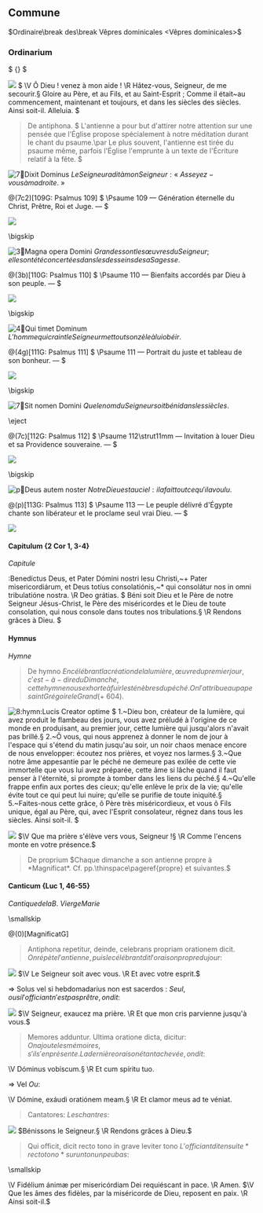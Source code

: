 ## Commune

$Ordinaire\break des\break Vêpres dominicales <Vêpres dominicales>$

### Ordinarium

$ {} <Ordinaire>$

![](deus_in_adiutorium)
$
\V Ô Dieu ! venez à mon aide !
\R Hâtez-vous, Seigneur, de me secourir.§
Gloire au Père, et au Fils, et au Saint-Esprit ;
Comme il était~au commencement, maintenant et toujours, et dans les siècles des siècles. Ainsi soit-il.
Alleluia.
$

> De antiphona.
> $
> L'antienne a pour but d'attirer notre attention sur une pensée que l'Église
> propose spécialement à notre méditation durant le chant du psaume.\par
> Le plus souvent, l'antienne est tirée du psaume même, parfois l'Église l'emprunte à un texte
> de l'Écriture relatif à la fête.
> $

![7:ant:Dixit Dominus](dixit_dominus)
$Le Seigneur a dit à mon Seigneur: «~Asseyez-vous à ma droite.~»$

@(7c2)[109G: Psalmus 109]
$
\Psaume 109 — Génération éternelle du Christ, Prêtre, Roi et Juge. —
$

![](dixit_dominus.ant)

\bigskip

![3:ant:Magna opera Domini](magna_opera)
$Grandes sont les œuvres du Seigneur ; elles ont été concertées dans les desseins de sa Sagesse.$

@(3b)[110G: Psalmus 110]
$
\Psaume 110 — Bienfaits accordés par Dieu à son peuple. —
$

![](magna_opera.ant)

\bigskip

![4:ant:Qui timet Dominum](qui_timet)
$L'homme qui craint le Seigneur met tout son zèle à lui obéir.$

@(4g)[111G: Psalmus 111]
$
\Psaume 111 — Portrait du juste et tableau de son bonheur. —
$

![](qui_timet.ant)

\bigskip

![7:ant:Sit nomen Domini](sit_nomen)
$Que le nom du Seigneur soit béni dans les siècles.$

\eject

@(7c)[112G: Psalmus 112]
$
\Psaume 112\strut11mm — Invitation à louer Dieu et sa Providence souveraine. —
$

![](sit_nomen.ant)

\bigskip

![p:ant:Deus autem noster](deus_autem_noster)
$Notre Dieu est au ciel : il a fait tout ce qu'il a voulu.$

@(p)[113G: Psalmus 113]
$
\Psaume 113 — Le peuple délivré d'Égypte chante son libérateur et le proclame seul vrai Dieu. —
$

![](deus_autem_noster.ant)

#### Capitulum {2 Cor 1, 3-4}

$Capitule$

:Benedíctus Deus, et Pater Dómini nostri Iesu Christi,~+ Pater misericordiárum,
et Deus totíus consolatiónis,~\* qui consolátur nos in omni tribulatióne nostra.
\R Deo grátias.
$
Béni soit Dieu et le Père de notre Seigneur Jésus-Christ, le Père des miséricordes
et le Dieu de toute consolation, qui nous console dans toutes nos tribulations.§
\R Rendons grâces à Dieu.
$

#### Hymnus

$Hymne$

> De hymno
> $En célébrant la création de la lumière, œuvre du premier jour, c'est-à-dire
> du Dimanche, cette hymne nous exhorte à fuir les ténèbres du péché.
> On l'attribue au pape saint Grégoire le Grand (+~604).$

![8:hymn:Lucis Creator optime](lucis_creator_optime)
$
    1.~Dieu bon, créateur de la lumière,
qui avez produit le flambeau des jours,
vous avez préludé à l'origine de ce monde en produisant,
au premier jour, cette lumière qui jusqu'alors n'avait pas brillé.§
    2.~Ô vous, qui nous apprenez à donner le nom de jour à l'espace
qui s'étend du matin jusqu'au soir,
un noir chaos menace encore de nous envelopper:
écoutez nos prières, et voyez nos larmes.§
    3.~Que notre âme appesantie par le péché ne demeure pas exilée
de cette vie immortelle que vous lui avez préparée,
cette âme si lâche quand il faut penser à l'éternité,
si prompte à tomber dans les liens du péché.§
    4.~Qu'elle frappe enfin aux portes des cieux;
qu'elle enlève le prix de la vie;
qu'elle évite tout ce qui peut lui nuire;
qu'elle se purifie de toute iniquité.§
    5.~Faites-nous cette grâce, ô Père très miséricordieux,
et vous ô Fils unique, égal au Père, qui, 
avec l'Esprit consolateur,
régnez dans tous les siècles. Ainsi soit-il.
$

![](dirigatur_domine)
$\V Que ma prière s'élève vers vous, Seigneur !§
\R Comme l'encens monte en votre présence.$

> De proprium
> $Chaque dimanche a son antienne propre à *Magnificat*. Cf. pp.\thinspace\pageref{propre} et suivantes.$

#### Canticum {Luc 1, 46-55}

$Cantique de la B.~Vierge Marie$

\smallskip

@(0)[MagnificatG]
${}$

> Antiphona repetitur, deinde, celebrans propriam orationem dicit.
> $On répète l'antienne, puis le célébrant dit l'oraison propre du jour :$

![](dominus_vobiscum)
$\V Le Seigneur soit avec vous. \R Et avec votre esprit.$

=> Solus vel si hebdomadarius non est sacerdos :
$Seul, ou si l'officiant n'est pas prêtre, on dit :$

![](domine_exaudi)
$\V Seigneur, exaucez ma prière. \R Et que mon cris parvienne jusqu'à vous.$

> Memores adduntur.
> Ultima oratione dicta, dicitur:
> $On ajoute les mémoires, s'il s'en présente.
> La dernière oraison étant achevée, on dit:$

\V Dóminus vobíscum.§
\R Et cum spíritu tuo.

=> Vel $Ou :$

\V Dómine, exáudi oratiónem meam.§
\R Et clamor meus ad te véniat.

> Cantatores:
> $Les chantres:$

![](benedicamus_domino)
$Bénissons le Seigneur.§ \R Rendons grâces à Dieu.$

> Qui officit, dicit recto tono in grave leviter tono
> $L'officiant dit ensuite *recto tono* sur un ton un peu bas:$

\smallskip

\V Fidélium ánimæ per misericórdiam Dei requiéscant in pace. \R Amen.
$\V Que les âmes des fidèles, par la miséricorde de Dieu, reposent en paix. \R Ainsi soit-il.$

